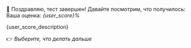 🎉 Поздравляю, тест завершен! Давайте посмотрим, что получилось:
Ваша оценка: *{user_score}%*

{user_score_description}

👉 *Выберите, что делать дальше*
